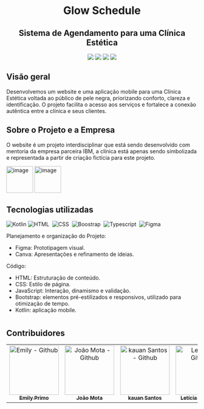 <div align="center"> 
  
# Glow Schedule
## Sistema de Agendamento para uma Clínica Estética


  <a href="https://github.com/Lehguanaes/Glow_Schedule_WebSite.git" target="_blank"><img src="https://img.shields.io/badge/WebSite-EBF3F8?style=for-the-badge&logo=github&logoColor=CB6373"></a> 
  <a href="https://github.com/emycspri/Glow_Schedule_App.git" target="_blank"><img src="https://img.shields.io/badge/ Código do Aplicativo-EBF3F8?style=for-the-badge&logo=github&logoColor=CB6373"></a> 
  <a href="https://www.figma.com/file/AsyqBSFvNkSN8ZIIzuKlQ2/Cl%C3%ADnica-Est%C3%A9tica?type=design&t=1ZkGzKG2SFcM01Rr-6" target="_blank"><img src="https://img.shields.io/badge/-figma-EBF3F8?style=for-the-badge&logo=figma&logoColor=CB6373"></a> 
   <a href="https://www.canva.com/design/DAGV6NnPNY0/8DY3YfCoRzvQSBId8KBvaQ/view?utm_content=DAGV6NnPNY0&utm_campaign=designshare&utm_medium=link&utm_source=editor" target="_blank"><img src="https://img.shields.io/badge/-Apresentação-EBF3F8?style=for-the-badge&logo=canva&logoColor=CB6373"></a>
</div>

## Visão geral

Desenvolvemos um website e uma aplicação mobile para uma Clínica Estética voltada ao público de pele negra, priorizando conforto, clareza e identificação. O projeto facilita o acesso aos serviços e fortalece a conexão autêntica entre a clínica e seus clientes.

## Sobre o Projeto e a Empresa

O website é um projeto interdisciplinar que está sendo desenvolvido com mentoria da empresa parceira IBM, a clínica está apenas sendo simbolizada e representada a partir de criação fictícia para este projeto.

<img width="70" alt="image" src="https://github.com/user-attachments/assets/ac7280c6-4bb5-439c-894b-0ae3c7bbfab5">
<img width="70" alt="image" src="https://github.com/user-attachments/assets/704cc48c-10ca-4d9d-bdf6-6936a514900e">

## Tecnologias utilizadas

![Kotlin](https://img.shields.io/badge/Kotlin-0D1117?&style=for-the-badge&logo=kotlin&logoColor=white)
![HTML](https://img.shields.io/badge/-HTML-0D1117?style=for-the-badge&logo=html5&labelColor=0D1117)&nbsp; 
![CSS](https://img.shields.io/badge/-CSS-0D1117?style=for-the-badge&logo=CSS3&logoColor=1572B6&labelColor=0D1117)&nbsp;
![Boostrap](https://img.shields.io/badge/-boostrap-0D1117?style=for-the-badge&logo=bootstrap&labelColor=0D1117)&nbsp;
![Typescript](https://img.shields.io/badge/-JavaScript-0D1117?style=for-the-badge&logo=javascript&labelColor=0D1117&textColor=0D1117)&nbsp;
![Figma](https://img.shields.io/badge/-figma-0D1117?style=for-the-badge&logo=figma&labelColor=0D1117)


 Planejamento e organização do Projeto:
- Figma: Prototipagem visual.
- Canva: Apresentações e refinamento de ideias.
  
Código:
- HTML: Estruturação de conteúdo.
- CSS: Estilo de página.
- JavaScript: Interação, dinamismo e validação.
- Bootstrap: elementos pré-estilizados e responsivos, utilizado para otimização de tempo.
- Kotlin: aplicação mobile.
  
#

## Contribuidores

  <table>
    <tr>
      <td align="center">
         <a href="https://github.com/emycspri">
          <img src="https://avatars.githubusercontent.com/u/127248691?v=4" width="130px;" alt="Emily - Github"/><br>
          <sub>
            <b>Emily Primo</b>
          </sub> <br>
        </a>
      </td>
      <td align="center">
         <a href="https://github.com/joaopedrosantanamotalol">
          <img src="https://avatars.githubusercontent.com/u/125403880?v=4" width="130px;" alt="João Mota - Github"/><br>
          <sub>
            <b>João Mota</b>
          </sub> <br>
        </a>
      </td>
      <td align="center">
        <a href="https://github.com/KauanSantos789">
          <img src="https://avatars.githubusercontent.com/u/125403442?v=4"  width="130px;" alt="kauan Santos - Github"/><br>
          <sub>
            <b>kauan Santos</b>
          </sub> <br> 
        </a>
      </td>
      <td align="center">
          <a href="https://github.com/Lehguanaes">
          <img src="https://avatars.githubusercontent.com/u/125403978?v=4"  width="130px;" alt="Letícia - Github"/><br>
           <sub>
            <b>Letícia Guanaes</b>
            </sub> <br>
        </a>
      </td>
      <td align="center">
        <a href="https://github.com/n1ico">
          <img src="https://avatars.githubusercontent.com/u/125403659?v=4" width="130px;" alt="Nico - Github"/><br>
          <sub>
              <b>Nico</b>
          </sub> <br>
        </a>
      </td>
      <td align="center">
        <a href="https://github.com/N1k0145">
          <img src="https://avatars.githubusercontent.com/u/131282424?v=4" width="130px;" alt="Nicolas - Github"/><br>
          <sub>
              <b>Nicolas</b>
          </sub> <br>
        </a>
      </td>
    </tr>
  </table>
